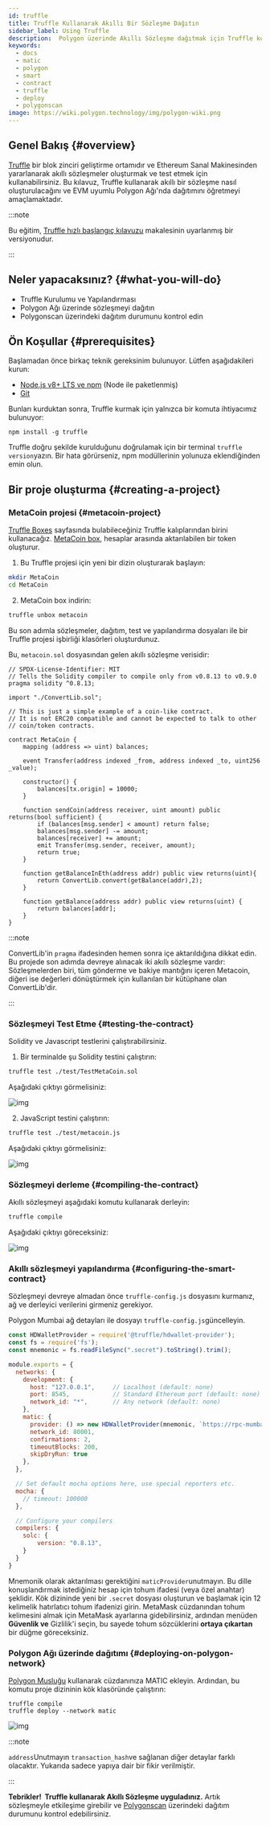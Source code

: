 ```yaml
---
id: truffle
title: Truffle Kullanarak Akıllı Bir Sözleşme Dağıtın
sidebar_label: Using Truffle
description:  Polygon üzerinde Akıllı Sözleşme dağıtmak için Truffle kullanın
keywords:
  - docs
  - matic
  - polygon
  - smart
  - contract
  - truffle
  - deploy
  - polygonscan
image: https://wiki.polygon.technology/img/polygon-wiki.png
---
```


## Genel Bakış {#overview}

[Truffle](https://trufflesuite.com/) bir blok zinciri geliştirme ortamıdır ve Ethereum Sanal Makinesinden yararlanarak akıllı sözleşmeler oluşturmak ve test etmek için kullanabilirsiniz. Bu kılavuz, Truffle kullanarak akıllı bir sözleşme nasıl oluşturulacağını ve EVM uyumlu Polygon Ağı'nda dağıtımını öğretmeyi amaçlamaktadır.

:::note

Bu eğitim, [<ins>Truffle hızlı başlangıç ​​kılavuzu</ins>](https://www.trufflesuite.com/docs/truffle/quickstart) makalesinin uyarlanmış bir versiyonudur.

:::

## Neler yapacaksınız? {#what-you-will-do}

- Truffle Kurulumu ve Yapılandırması
- Polygon Ağı üzerinde sözleşmeyi dağıtın
- Polygonscan üzerindeki dağıtım durumunu kontrol edin

## Ön Koşullar {#prerequisites}

Başlamadan önce birkaç teknik gereksinim bulunuyor. Lütfen aşağıdakileri kurun:

- [Node.js v8+ LTS ve npm](https://nodejs.org/en/) (Node ile paketlenmiş)
- [Git](https://git-scm.com/)

Bunları kurduktan sonra, Truffle kurmak için yalnızca bir komuta ihtiyacımız bulunuyor:

```
npm install -g truffle
```

Truffle doğru şekilde kurulduğunu doğrulamak için bir terminal `truffle version`yazın. Bir hata görürseniz, npm modüllerinin yolunuza eklendiğinden emin olun.

## Bir proje oluşturma {#creating-a-project}

### MetaCoin projesi {#metacoin-project}

[Truffle Boxes](https://trufflesuite.com/boxes/) sayfasında bulabileceğiniz Truffle kalıplarından birini kullanacağız. [MetaCoin box](https://trufflesuite.com/boxes/metacoin/), hesaplar arasında aktarılabilen bir token oluşturur.

1. Bu Truffle projesi için yeni bir dizin oluşturarak başlayın:

  ```bash
  mkdir MetaCoin
  cd MetaCoin
  ```

2. MetaCoin box indirin:

  ```bash
  truffle unbox metacoin
  ```

Bu son adımla sözleşmeler, dağıtım, test ve yapılandırma dosyaları ile bir Truffle projesi işbirliği klasörleri oluşturdunuz.

Bu, `metacoin.sol` dosyasından gelen akıllı sözleşme verisidir:

```solidity title="metacoin.sol"
// SPDX-License-Identifier: MIT
// Tells the Solidity compiler to compile only from v0.8.13 to v0.9.0
pragma solidity ^0.8.13;

import "./ConvertLib.sol";

// This is just a simple example of a coin-like contract.
// It is not ERC20 compatible and cannot be expected to talk to other
// coin/token contracts.

contract MetaCoin {
	mapping (address => uint) balances;

	event Transfer(address indexed _from, address indexed _to, uint256 _value);

	constructor() {
		balances[tx.origin] = 10000;
	}

	function sendCoin(address receiver, uint amount) public returns(bool sufficient) {
		if (balances[msg.sender] < amount) return false;
		balances[msg.sender] -= amount;
		balances[receiver] += amount;
		emit Transfer(msg.sender, receiver, amount);
		return true;
	}

	function getBalanceInEth(address addr) public view returns(uint){
		return ConvertLib.convert(getBalance(addr),2);
	}

	function getBalance(address addr) public view returns(uint) {
		return balances[addr];
	}
}
```

:::note

ConvertLib'in `pragma` ifadesinden hemen sonra içe aktarıldığına dikkat edin. Bu projede son adımda devreye alınacak iki akıllı sözleşme vardır: Sözleşmelerden biri, tüm gönderme ve bakiye mantığını içeren Metacoin, diğeri ise değerleri dönüştürmek için kullanılan bir kütüphane olan ConvertLib'dir.

:::

### Sözleşmeyi Test Etme {#testing-the-contract}

Solidity ve Javascript testlerini çalıştırabilirsiniz.

1. Bir terminalde şu Solidity testini çalıştırın:

  ```bash
  truffle test ./test/TestMetaCoin.sol
  ```

Aşağıdaki çıktıyı görmelisiniz:

![img](/img/truffle/test1.png)

2. JavaScript testini çalıştırın:

  ```bash
  truffle test ./test/metacoin.js
  ```

Aşağıdaki çıktıyı görmelisiniz:

![img](/img/truffle/test2.png)

### Sözleşmeyi derleme {#compiling-the-contract}

Akıllı sözleşmeyi aşağıdaki komutu kullanarak derleyin:

```bash
truffle compile
```

Aşağıdaki çıktıyı göreceksiniz:

![img](/img/truffle/compile.png)

### Akıllı sözleşmeyi yapılandırma {#configuring-the-smart-contract}

Sözleşmeyi devreye almadan önce `truffle-config.js` dosyasını kurmanız, ağ ve derleyici verilerini girmeniz gerekiyor.

Polygon Mumbai ağ detayları ile dosyayı `truffle-config.js`güncelleyin.

```js title="truffle-config.js"
const HDWalletProvider = require('@truffle/hdwallet-provider');
const fs = require('fs');
const mnemonic = fs.readFileSync(".secret").toString().trim();

module.exports = {
  networks: {
    development: {
      host: "127.0.0.1",     // Localhost (default: none)
      port: 8545,            // Standard Ethereum port (default: none)
      network_id: "*",       // Any network (default: none)
    },
    matic: {
      provider: () => new HDWalletProvider(mnemonic, `https://rpc-mumbai.maticvigil.com`),
      network_id: 80001,
      confirmations: 2,
      timeoutBlocks: 200,
      skipDryRun: true
    },
  },

  // Set default mocha options here, use special reporters etc.
  mocha: {
    // timeout: 100000
  },

  // Configure your compilers
  compilers: {
    solc: {
        version: "0.8.13",
    }
  }
}
```

Mnemonik olarak aktarılması gerektiğini `maticProvider`unutmayın. Bu dille konuşlandırmak istediğiniz hesap için tohum ifadesi (veya özel anahtar) şeklidir. Kök dizininde yeni bir `.secret` dosyası oluşturun ve başlamak için 12 kelimelik hatırlatıcı tohum ifadenizi girin. MetaMask cüzdanından tohum kelimesini almak için MetaMask ayarlarına gidebilirsiniz, ardından menüden **Güvenlik ve** Gizlilik'i seçin, bu sayede tohum sözcüklerini **ortaya çıkartan** bir düğme göreceksiniz.

### Polygon Ağı üzerinde dağıtımı {#deploying-on-polygon-network}

[Polygon Musluğu](https://faucet.polygon.technology/) kullanarak cüzdanınıza MATIC ekleyin. Ardından, bu komutu proje dizininin kök klasöründe çalıştırın:

```
truffle compile
truffle deploy --network matic
```

![img](/img/truffle/deployed-contract.png)

:::note

`address`Unutmayın `transaction_hash`ve sağlanan diğer detaylar farklı olacaktır. Yukarıda sadece yapıya dair bir fikir verilmiştir.

:::

**Tebrikler!  Truffle kullanarak Akıllı Sözleşme uyguladınız.** Artık sözleşmeyle etkileşime girebilir ve [Polygonscan](https://mumbai.polygonscan.com/) üzerindeki dağıtım durumunu kontrol edebilirsiniz.
